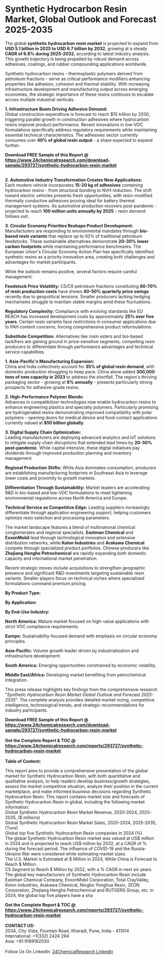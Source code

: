 <h1>Synthetic Hydrocarbon Resin Market, Global Outlook and Forecast 2025-2035</h1><p>The global <strong>synthetic hydrocarbon resin market</strong> is projected to expand from <strong>USD 5.1 billion in 2025 to USD 6.7 billion by 2032</strong>, growing at a steady <strong>CAGR of 6.8% during 2025-2032</strong>, according to latest industry analysis. This growth trajectory is being propelled by robust demand across adhesives, coatings, and rubber compounding applications worldwide.</p><p>Synthetic hydrocarbon resins - thermoplastic polymers derived from petroleum fractions - serve as critical performance modifiers enhancing properties like adhesion, cohesion and thermal stability. With increasing infrastructure development and manufacturing output across emerging economies, the strategic importance of these resins continues to escalate across multiple industrial verticals.</p><p><strong>1. Infrastructure Boom Driving Adhesive Demand:</strong><br>
Global construction expenditure is forecast to reach $15 trillion by 2030, triggering parallel growth in construction adhesives where hydrocarbon resins improve product performance. Recent innovations in low-VOC formulations specifically address regulatory requirements while maintaining essential technical characteristics. The adhesives sector currently consumes over <strong>40% of global resin output</strong> - a share expected to expand further.</p><div><b>Download FREE Sample of this Report @ 
            <a href="https://www.24chemicalresearch.com/download-sample/293727/synthetic-hydrocarbon-resin-market">
            https://www.24chemicalresearch.com/download-sample/293727/synthetic-hydrocarbon-resin-market</a></b></div><br><p><strong>2. Automotive Industry Transformation Creates New Applications:</strong><br>
Each modern vehicle incorporates <strong>15-20 kg of adhesives</strong> containing hydrocarbon resins - from structural bonding to NVH reduction. The shift toward electric vehicles presents fresh opportunities, with resin-modified thermally conductive adhesives proving ideal for battery thermal management systems. As automotive production recovers post-pandemic - projected to reach <strong>100 million units annually by 2025</strong> - resin demand follows suit.</p><p><strong>3. Circular Economy Priorities Reshape Product Development:</strong><br>
Manufacturers are responding to environmental mandates through <strong>bio-based resin variants</strong> that replace up to 50% of traditional petroleum feedstocks. These sustainable alternatives demonstrate <strong>20-30% lower carbon footprints</strong> while maintaining performance benchmarks. The European Union's Circular Economy Action Plan has specifically identified synthetic resins as a priority innovation area, creating both challenges and advantages for market participants.</p><p>While the outlook remains positive, several factors require careful management:</p><p><strong>Feedstock Price Volatility:</strong> C5/C9 petroleum fractions constituting <strong>60-70% of resin production costs</strong> have shown <strong>40-50% quarterly price swings</strong> recently due to geopolitical tensions. Smaller producers lacking hedging mechanisms struggle to maintain stable margins amid these fluctuations.</p><p><strong>Regulatory Complexity:</strong> Compliance with evolving standards like EU REACH has increased development costs by approximately <strong>25% over five years</strong>. Certain resin variants face restrictions in consumer applications due to PAH content concerns, forcing comprehensive product reformulations.</p><p><strong>Substitute Competition:</strong> Alternatives like rosin esters and bio-based tackifiers are gaining ground in price-sensitive segments, compelling resin producers to differentiate through performance advantages and technical service capabilities.</p><p><strong>1. Asia-Pacific's Manufacturing Expansion:</strong><br>
China and India collectively account for <strong>35% of global resin demand</strong>, with domestic production struggling to keep pace. China alone added <strong>300,000 tons of new capacity in 2023</strong> to address the shortfall. The region's thriving packaging sector - growing at <strong>8% annually</strong> - presents particularly strong prospects for adhesive-grade resins.</p><p><strong>2. High-Performance Polymer Blends:</strong><br>
Advances in compatibilizer technologies now enable hydrocarbon resins to enhance engineering plastics and specialty polymers. Particularly promising are hydrogenated resins demonstrating improved compatibility with polar polymers - opening doors for medical device and food-contact applications currently valued at <strong>$50 billion globally</strong>.</p><p><strong>3. Digital Supply Chain Optimization:</strong><br>
Leading manufacturers are deploying advanced analytics and IoT solutions to mitigate supply chain disruptions that extended lead times by <strong>20-30% post-pandemic</strong>. While capital intensive, these digital initiatives pay dividends through improved production planning and inventory management.</p><p><strong>Regional Production Shifts:</strong> While Asia dominates consumption, producers are establishing manufacturing footprints in Southeast Asia to leverage lower costs and proximity to growth markets.</p><p><strong>Differentiation Through Sustainability:</strong> Market leaders are accelerating R&amp;D in bio-based and low-VOC formulations to meet tightening environmental regulations across North America and Europe.</p><p><strong>Technical Service as Competitive Edge:</strong> Leading suppliers increasingly differentiate through application engineering support, helping customers optimize resin selection and processing parameters.</p><p>The market landscape features a blend of multinational chemical conglomerates and regional specialists. <strong>Eastman Chemical</strong> and <strong>ExxonMobil</strong> lead through technological innovation and extensive distribution networks, while <strong>Kolon Industries</strong> and <strong>Arakawa Chemical</strong> compete through specialized product portfolios. Chinese producers like <strong>Zhejiang Henghe Petrochemical</strong> are rapidly expanding both domestic capacity and international market penetration.</p><p>Recent strategic moves include acquisitions to strengthen geographic presence and significant R&amp;D investments targeting sustainable resin variants. Smaller players focus on technical niches where specialized formulations command premium pricing.</p><p><strong>By Product Type:</strong></p><p><strong>By Application:</strong></p><p><strong>By End-Use Industry:</strong></p><p><strong>North America:</strong> Mature market focused on high-value applications with strict VOC compliance requirements.</p><p><strong>Europe:</strong> Sustainability-focused demand with emphasis on circular economy principles.</p><p><strong>Asia-Pacific:</strong> Volume growth leader driven by industrialization and infrastructure development.</p><p><strong>South America:</strong> Emerging opportunities constrained by economic volatility.</p><p><strong>Middle East/Africa:</strong> Developing market benefiting from petrochemical integration.</p><p>This press release highlights key findings from the comprehensive research "<em>Synthetic Hydrocarbon Resin Market Global Outlook and Forecast 2025-2035</em>". The complete analysis provides detailed market sizing, competitive intelligence, technological trends, and strategic recommendations for industry participants.</p><div><b>Download FREE Sample of this Report @ 
            <a href="https://www.24chemicalresearch.com/download-sample/293727/synthetic-hydrocarbon-resin-market">
            https://www.24chemicalresearch.com/download-sample/293727/synthetic-hydrocarbon-resin-market</a></b></div><br><div><b>Get the Complete Report & TOC @ 
            <a href="https://www.24chemicalresearch.com/reports/293727/synthetic-hydrocarbon-resin-market">
            https://www.24chemicalresearch.com/reports/293727/synthetic-hydrocarbon-resin-market</a></b></div><br>
            <b>Table of Content:</b><p>This report aims to provide a comprehensive presentation of the global market for Synthetic Hydrocarbon Resin, with both quantitative and qualitative analysis, to help readers develop business/growth strategies, assess the market competitive situation, analyze their position in the current marketplace, and make informed business decisions regarding Synthetic Hydrocarbon Resin. This report contains market size and forecasts of Synthetic Hydrocarbon Resin in global, including the following market information:<br />
Global Synthetic Hydrocarbon Resin Market Revenue, 2020-2024, 2025-2035, ($ millions)<br />
Global Synthetic Hydrocarbon Resin Market Sales, 2020-2024, 2025-2035, (Tons)<br />
Global top five Synthetic Hydrocarbon Resin companies in 2024 (%)<br />
The global Synthetic Hydrocarbon Resin market was valued at US$ million in 2024 and is projected to reach US$ million by 2032, at a CAGR of % during the forecast period. The influence of COVID-19 and the Russia-Ukraine War were considered while estimating market sizes.<br />
The U.S. Market is Estimated at $ Million in 2024, While China is Forecast to Reach $ Million.<br />
C5 Segment to Reach $ Million by 2032, with a % CAGR in next six years.<br />
The global key manufacturers of Synthetic Hydrocarbon Resin include Eastman Chemical Company, ExxonMobil Corporation, Total CrayValley, Kolon Industries, Arakawa Chemical, Ningbo Yonghua Resin, ZEON Corporation, Zhejiang Henghe Petrochemical and RUTGERS Group, etc. in 2024, the global top five players have a sha</p><div><b>Get the Complete Report & TOC @ 
            <a href="https://www.24chemicalresearch.com/reports/293727/synthetic-hydrocarbon-resin-market">
            https://www.24chemicalresearch.com/reports/293727/synthetic-hydrocarbon-resin-market</a></b></div><br><b>CONTACT US:</b><br>
            203A, City Vista, Fountain Road, Kharadi, Pune, India - 411014<br>
            International: +1(332) 2424 294<br>
            Asia: +91 9169162030 <br><br>
            Follow Us On LinkedIn: <a href="https://www.linkedin.com/company/24chemicalresearch/">24ChemicalResearch LinkedIn</a>